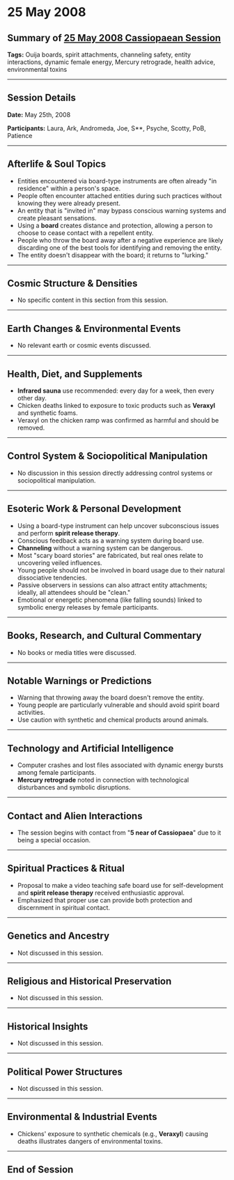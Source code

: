 # 25 May 2008

## Summary of [25 May 2008 Cassiopaean Session](https://cassiopaea.org/forum/threads/session-25-may-2008.18665/)

**Tags:** Ouija boards, spirit attachments, channeling safety, entity interactions, dynamic female energy, Mercury retrograde, health advice, environmental toxins

---

## Session Details

**Date:** May 25th, 2008

**Participants:** Laura, Ark, Andromeda, Joe, S**, Psyche, Scotty, PoB, Patience

---

## Afterlife & Soul Topics

- Entities encountered via board-type instruments are often already "in residence" within a person's space.
- People often encounter attached entities during such practices without knowing they were already present.
- An entity that is "invited in" may bypass conscious warning systems and create pleasant sensations.
- Using a **board** creates distance and protection, allowing a person to choose to cease contact with a repellent entity.
- People who throw the board away after a negative experience are likely discarding one of the best tools for identifying and removing the entity.
- The entity doesn't disappear with the board; it returns to "lurking."

---

## Cosmic Structure & Densities

- No specific content in this section from this session.

---

## Earth Changes & Environmental Events

- No relevant earth or cosmic events discussed.

---

## Health, Diet, and Supplements

- **Infrared sauna** use recommended: every day for a week, then every other day.
- Chicken deaths linked to exposure to toxic products such as **Veraxyl** and synthetic foams.
- Veraxyl on the chicken ramp was confirmed as harmful and should be removed.

---

## Control System & Sociopolitical Manipulation

- No discussion in this session directly addressing control systems or sociopolitical manipulation.

---

## Esoteric Work & Personal Development

- Using a board-type instrument can help uncover subconscious issues and perform **spirit release therapy**.
- Conscious feedback acts as a warning system during board use.
- **Channeling** without a warning system can be dangerous.
- Most "scary board stories" are fabricated, but real ones relate to uncovering veiled influences.
- Young people should not be involved in board usage due to their natural dissociative tendencies.
- Passive observers in sessions can also attract entity attachments; ideally, all attendees should be "clean."
- Emotional or energetic phenomena (like falling sounds) linked to symbolic energy releases by female participants.

---

## Books, Research, and Cultural Commentary

- No books or media titles were discussed.

---

## Notable Warnings or Predictions

- Warning that throwing away the board doesn't remove the entity.
- Young people are particularly vulnerable and should avoid spirit board activities.
- Use caution with synthetic and chemical products around animals.

---

## Technology and Artificial Intelligence

- Computer crashes and lost files associated with dynamic energy bursts among female participants.
- **Mercury retrograde** noted in connection with technological disturbances and symbolic disruptions.

---

## Contact and Alien Interactions

- The session begins with contact from "**5 near of Cassiopaea**" due to it being a special occasion.

---

## Spiritual Practices & Ritual

- Proposal to make a video teaching safe board use for self-development and **spirit release therapy** received enthusiastic approval.
- Emphasized that proper use can provide both protection and discernment in spiritual contact.

---

## Genetics and Ancestry

- Not discussed in this session.

---

## Religious and Historical Preservation

- Not discussed in this session.

---

## Historical Insights

- Not discussed in this session.

---

## Political Power Structures

- Not discussed in this session.

---

## Environmental & Industrial Events

- Chickens' exposure to synthetic chemicals (e.g., **Veraxyl**) causing deaths illustrates dangers of environmental toxins.

---

## End of Session